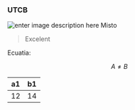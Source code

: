 ### UTCB
![enter image description here](https://www.gpsworld.com/wp-content/uploads/2020/10/GT-1200_Topcon_total-robotic-station-W.jpg)
Misto

>Excelent

Ecuatia:

 $$A \neq B \tag{1}$$

| a1 | b1 |
|--|--|
| 12 | 14 |


<!--stackedit_data:
eyJoaXN0b3J5IjpbMjEwNjU4NDQ3MiwyNjk5NTU3MSwtNzM1OD
A4Mjg3LC0xMjk1NjA3NjkxXX0=
-->